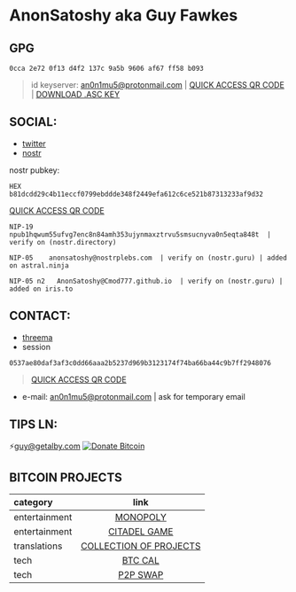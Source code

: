 # AnonSatoshy aka Guy Fawkes

## GPG
```
0cca 2e72 0f13 d4f2 137c 9a5b 9606 af67 ff58 b093
```
> id keyserver: an0n1mu5@protonmail.com | [QUICK ACCESS QR CODE](https://github.com/Cmod777/Cmod777.github.io/tree/main/QUICK%20ACCESS%20QR) | [DOWNLOAD .ASC KEY](https://github.com/Cmod777/Cmod777.github.io/blob/main/QUICK%20ACCESS%20QR/GuyFawkes.asc)


## SOCIAL:

* [twitter](https://twitter.com/AnonSatoshy)
* [nostr](https://iris.to/#/profile/npub1hqwum55ufvg7enc8n84amh353ujynmaxztrvu5smsucnyva0n5eqta848t)

nostr pubkey: 
```
HEX       b81dcdd29c4b11eccf0799ebddde348f2449efa612c6ce521b87313233af9d32
```
[QUICK ACCESS QR CODE](https://github.com/Cmod777/Cmod777.github.io/tree/main/QUICK%20ACCESS%20QR)
```
NIP-19    npub1hqwum55ufvg7enc8n84amh353ujynmaxztrvu5smsucnyva0n5eqta848t  |  verify on (nostr.directory)
```
```
NIP-05    anonsatoshy@nostrplebs.com  | verify on (nostr.guru) | added on astral.ninja
```
```
NIP-05 n2   AnonSatoshy@Cmod777.github.io  | verify on (nostr.guru) | added on iris.to
```
## CONTACT:
* [threema](http://threema.id/WM4B8D)
* session
```
0537ae80daf3af3c0dd66aaa2b5237d969b3123174f74ba66ba44c9b7ff2948076
```
> [QUICK ACCESS QR CODE](https://github.com/Cmod777/Cmod777.github.io/tree/main/QUICK%20ACCESS%20QR)
* e-mail: an0n1mu5@protonmail.com | ask for temporary email

## TIPS LN:
⚡️guy@getalby.com
[![Donate Bitcoin](https://img.shields.io/badge/donate₿-€2-orange.svg)](http://cmod777.github.io/donate-bitcoin/?amount=2&currency=EUR)

## BITCOIN PROJECTS

| category | link |
|:--------------|:-------------:|
entertainment|[MONOPOLY](https://github.com/Cmod777/MONOPOLY-BITCOIN-EDITION)
entertainment|[CITADEL GAME](https://github.com/Cmod777/CITADEL-GAME)
translations|[COLLECTION OF PROJECTS](https://github.com/Cmod777/PROJECT-BITCOIN-DOCUMENT-TRANSLATION)
tech|[BTC CAL](https://github.com/Cmod777/BITCOIN_CALENDAR)
tech|[P2P SWAP](https://github.com/Cmod777/P2P_SWAP_ITALIA)

